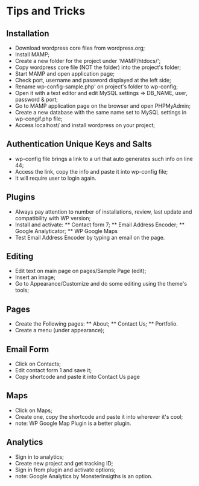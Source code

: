 # Tips and Tricks

## Installation

* Download wordpress core files from wordpress.org;
* Install MAMP;
* Create a new folder for the project under 'MAMP/htdocs/<projectName>';
* Copy wordpress core file (NOT the folder) into the project's folder;
* Start MAMP and open application page;
* Check port, username and password displayed at the left side;
* Rename wp-config-sample.php' on project's folder to wp-config;
* Open it with a text editor and edit MySQL settings => DB_NAME, user, password & port;
* Go to MAMP application page on the browser and open PHPMyAdmin;
* Create a new database with the same name set to MySQL settings in wp-congif.php file;
* Access localhost/<project> and install wordpress on your project;

## Authentication Unique Keys and Salts

* wp-config file brings a link to a url that auto generates such info on line 44;
* Access the link, copy the info and paste it into wp-config file;
* It will require user to login again.

## Plugins
* Always pay attention to number of installations, review, last update and compatibility with WP version;
* Install and activate:
    ** Contact form 7;
    ** Email Address Encoder;
    ** Google Analyticator;
    ** WP Google Maps
* Test Email Address Encoder by typing an email on the page.

## Editing
* Edit text on main page on pages/Sample Page (edit);
* Insert an image;
* Go to Appearance/Customize and do some editing using the theme's tools;

## Pages
* Create the Following pages:
    ** About;
    ** Contact Us;
    ** Portfolio.
* Create a menu (under appearance);

## Email Form
* Click on Contacts;
* Edit contact form 1 and save it;
* Copy shortcode and paste it into Contact Us page

## Maps
* Click on Maps;
* Create one, copy the shortcode and paste it into wherever it's cool;
* note: WP Google Map Plugin is a better plugin.

## Analytics
* Sign in to analytics;
* Create new project and get tracking ID;
* Sign in from plugin and activate options;
* note: Google Analytics by MonsterInsigths is an option.
